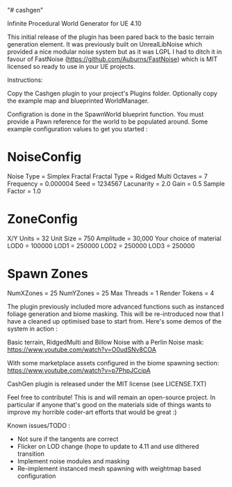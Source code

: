 "# cashgen" 

Infinite Procedural World Generator for UE 4.10

This initial release of the plugin has been pared back to the basic terrain generation element. It was previously built on UnrealLibNoise which provided a nice modular noise system but as it was LGPL I had to ditch it in favour of FastNoise (https://github.com/Auburns/FastNoise) which is MIT licensed so ready to use in your UE projects.

Instructions:

Copy the Cashgen plugin to your project's Plugins folder. Optionally copy the example map and blueprinted WorldManager.

Configration is done in the SpawnWorld blueprint function. You must provide a Pawn reference for the world to be populated around. Some example configuration values to get you started :

NoiseConfig
============
Noise Type = Simplex Fractal
Fractal Type = Ridged Multi
Octaves = 7
Frequency = 0.000004
Seed = 1234567
Lacunarity = 2.0
Gain = 0.5
Sample Factor = 1.0

ZoneConfig
===========
X/Y Units = 32
Unit Size = 750
Amplitude = 30,000
Your choice of material
LOD0 = 100000
LOD1 = 250000
LOD2 = 250000
LOD3 = 250000

Spawn Zones
==========
NumXZones = 25
NumYZones = 25
Max Threads = 1
Render Tokens = 4

The plugin previously included more advanced functions such as instanced foliage generation and biome masking. This will be re-introduced now that I have a cleaned up optimised base to start from. Here's some demos of the system in action :

Basic terrain, RidgedMulti and Billow Noise with a Perlin Noise mask:
https://www.youtube.com/watch?v=O0udSNv8COA

With some marketplace assets configured in the biome spawning section:
https://www.youtube.com/watch?v=p7PhpJCcipA

CashGen plugin is released under the MIT license (see LICENSE.TXT)

Feel free to contribute! This is and will remain an open-source project. In particular if anyone that's good on the materials side of things wants to improve my horrible coder-art efforts that would be great :)

Known issues/TODO :

* Not sure if the tangents are correct
* Flicker on LOD change (hope to update to 4.11 and use dithered transition
* Implement noise modules and masking 
* Re-implement instanced mesh spawning with weightmap based configuration


